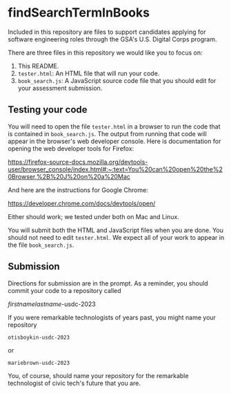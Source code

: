 # findSearchTermInBooks

Included in this repository are files to support candidates applying for software engineering roles through the GSA's U.S. Digital Corps program.

There are three files in this repository we would like you to focus on:

1. This README.
1. `tester.html`: An HTML file that will run your code.
1. `book_search.js`: A JavaScript source code file that you should edit for your assessment submission.

## Testing your code

You will need to open the file `tester.html` in a browser to run the code that is contained in `book_search.js`. The output from running that code will appear in the browser's web developer console. Here is documentation for opening the web developer tools for Firefox:

https://firefox-source-docs.mozilla.org/devtools-user/browser_console/index.html#:~:text=You%20can%20open%20the%20Browser,%2B%20J%20on%20a%20Mac

And here are the instructions for Google Chrome:

https://developer.chrome.com/docs/devtools/open/

Either should work; we tested under both on Mac and Linux.

You will submit both the HTML and JavaScript files when you are done. You should not need to edit `tester.html`. We expect all of your work to appear in the file `book_search.js`.

## Submission

Directions for submission are in the prompt. As a reminder, you should commit your code to a repository called

_firstnamelastname_-usdc-2023

If you were remarkable technologists of years past, you might name your repository

`otisboykin-usdc-2023`

or

`mariebrown-usdc-2023`

You, of course, should name your repository for the remarkable technologist of civic tech's future that you are.
